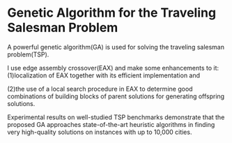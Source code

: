 Genetic Algorithm for the Traveling Salesman Problem
===
A powerful genetic algorithm(GA) is used for solving the traveling salesman problem(TSP).

I use edge assembly crossover(EAX) and make some enhancements to it: 
(1)localization of EAX together with its efficient implementation and 

(2)the use of a local search procedure in EAX to determine good combinations of building blocks of parent solutions for
generating offspring solutions.

Experimental results on well-studied TSP benchmarks demonstrate that the proposed
 GA approaches state-of-the-art heuristic algorithms in finding very high-quality solutions on
instances with up to 10,000 cities.
